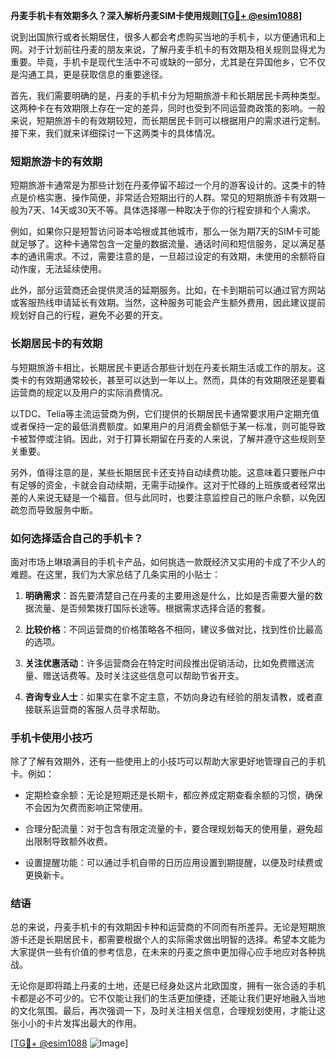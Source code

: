 **丹麦手机卡有效期多久？深入解析丹麦SIM卡使用规则[[TG💪+ @esim1088](https://t.me/s/esim1088)]**

说到出国旅行或者长期居住，很多人都会考虑购买当地的手机卡，以方便通讯和上网。对于计划前往丹麦的朋友来说，了解丹麦手机卡的有效期及相关规则显得尤为重要。毕竟，手机卡是现代生活中不可或缺的一部分，尤其是在异国他乡，它不仅是沟通工具，更是获取信息的重要途径。

首先，我们需要明确的是，丹麦的手机卡分为短期旅游卡和长期居民卡两种类型。这两种卡在有效期限上存在一定的差异，同时也受到不同运营商政策的影响。一般来说，短期旅游卡的有效期较短，而长期居民卡则可以根据用户的需求进行定制。接下来，我们就来详细探讨一下这两类卡的具体情况。

### 短期旅游卡的有效期

短期旅游卡通常是为那些计划在丹麦停留不超过一个月的游客设计的。这类卡的特点是价格实惠、操作简便，非常适合短期出行的人群。常见的短期旅游卡有效期一般为7天、14天或30天不等。具体选择哪一种取决于你的行程安排和个人需求。

例如，如果你只是短暂访问哥本哈根或其他城市，那么一张为期7天的SIM卡可能就足够了。这种卡通常包含一定量的数据流量、通话时间和短信服务，足以满足基本的通讯需求。不过，需要注意的是，一旦超过设定的有效期，未使用的余额将自动作废，无法延续使用。

此外，部分运营商还会提供灵活的延期服务。比如，在卡到期前可以通过官方网站或客服热线申请延长有效期。当然，这种服务可能会产生额外费用，因此建议提前规划好自己的行程，避免不必要的开支。

### 长期居民卡的有效期

与短期旅游卡相比，长期居民卡更适合那些计划在丹麦长期生活或工作的朋友。这类卡的有效期通常较长，甚至可以达到一年以上。然而，具体的有效期限还是要看运营商的规定以及用户的实际消费情况。

以TDC、Telia等主流运营商为例，它们提供的长期居民卡通常要求用户定期充值或者保持一定的最低消费额度。如果用户的月消费金额低于某一标准，则可能导致卡被暂停或注销。因此，对于打算长期留在丹麦的人来说，了解并遵守这些规则至关重要。

另外，值得注意的是，某些长期居民卡还支持自动续费功能。这意味着只要账户中有足够的资金，卡就会自动续期，无需手动操作。这对于忙碌的上班族或者经常出差的人来说无疑是一个福音。但与此同时，也要注意监控自己的账户余额，以免因疏忽而导致服务中断。

### 如何选择适合自己的手机卡？

面对市场上琳琅满目的手机卡产品，如何挑选一款既经济又实用的卡成了不少人的难题。在这里，我们为大家总结了几条实用的小贴士：

1. **明确需求**：首先要清楚自己在丹麦的主要用途是什么，比如是否需要大量的数据流量、是否频繁拨打国际长途等。根据需求选择合适的套餐。
   
2. **比较价格**：不同运营商的价格策略各不相同，建议多做对比，找到性价比最高的选项。
   
3. **关注优惠活动**：许多运营商会在特定时间段推出促销活动，比如免费赠送流量、赠送话费等。及时关注这些信息可以帮助节省开支。
   
4. **咨询专业人士**：如果实在拿不定主意，不妨向身边有经验的朋友请教，或者直接联系运营商的客服人员寻求帮助。

### 手机卡使用小技巧

除了了解有效期外，还有一些使用上的小技巧可以帮助大家更好地管理自己的手机卡。例如：

- 定期检查余额：无论是短期还是长期卡，都应养成定期查看余额的习惯，确保不会因为欠费而影响正常使用。
  
- 合理分配流量：对于包含有限定流量的卡，要合理规划每天的使用量，避免超出限制导致额外收费。
  
- 设置提醒功能：可以通过手机自带的日历应用设置到期提醒，以便及时续费或更换新卡。

### 结语

总的来说，丹麦手机卡的有效期因卡种和运营商的不同而有所差异。无论是短期旅游卡还是长期居民卡，都需要根据个人的实际需求做出明智的选择。希望本文能为大家提供一些有价值的参考信息，在未来的丹麦之旅中更加得心应手地应对各种挑战。

无论你是即将踏上丹麦的土地，还是已经身处这片北欧国度，拥有一张合适的手机卡都是必不可少的。它不仅能让我们的生活更加便捷，还能让我们更好地融入当地的文化氛围。最后，再次强调一下，及时关注相关信息，合理规划使用，才能让这张小小的卡片发挥出最大的作用。

[[TG💪+ @esim1088](https://t.me/s/esim1088) ![Image](https://i.postimg.cc/4NQfJmqS/Snipaste-2025-05-13-00-14-12.png)]